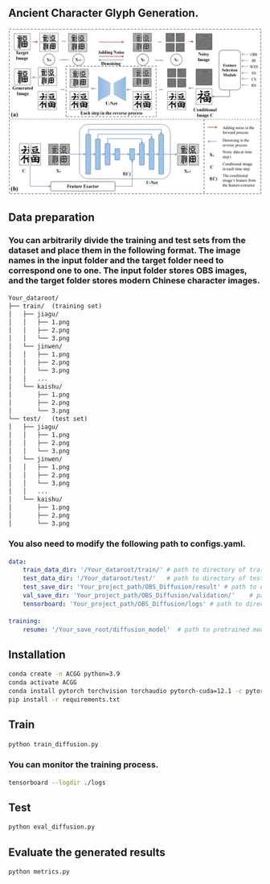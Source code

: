 ## Ancient Character Glyph Generation.

![image](https://github.com/CJHGray/ACGG/blob/main/picture/framework.png)

## Data preparation

### You can arbitrarily divide the training and test sets from the dataset and place them in the following format. The image names in the input folder and the target folder need to correspond one to one. The input folder stores OBS images, and the target folder stores modern Chinese character images.
```plaintext
Your_dataroot/
├── train/  (training set)
│   ├── jiagu/
│   │   ├── 1.png
│   │   ├── 2.png 
│   │   └── 3.png
│   └── jinwen/
│   │   ├── 1.png
│   │   ├── 2.png 
│   │   └── 3.png
│   │   ...
│   └── kaishu/
│       ├── 1.png
│       ├── 2.png 
│       └── 3.png
└── test/   (test set)
│   ├── jiagu/
│   │   ├── 1.png
│   │   ├── 2.png 
│   │   └── 3.png
│   └── jinwen/
│   │   ├── 1.png
│   │   ├── 2.png 
│   │   └── 3.png
│   │   ...
│   └── kaishu/
│       ├── 1.png
│       ├── 2.png 
│       └── 3.png

```

### You also need to modify the following path to configs.yaml.
```yaml
data:
    train_data_dir: '/Your_dataroot/train/' # path to directory of train data
    test_data_dir: '/Your_dataroot/test/'   # path to directory of test data
    test_save_dir: 'Your_project_path/OBS_Diffusion/result' # path to directory of test output
    val_save_dir: 'Your_project_path/OBS_Diffusion/validation/'    # path to directory of validation during training
    tensorboard: 'Your_project_path/OBS_Diffusion/logs' # path to directory of training information

training:
    resume: '/Your_save_root/diffusion_model'  # path to pretrained model
```

## Installation
```bash
conda create -n ACGG python=3.9
conda activate ACGG
conda install pytorch torchvision torchaudio pytorch-cuda=12.1 -c pytorch -c nvidia
pip install -r requirements.txt
```

## Train
```bash
python train_diffusion.py
```

### You can monitor the training process.
```bash
tensorboard --logdir ./logs
```

## Test
```bash
python eval_diffusion.py
```

## Evaluate the generated results
```bash
python metrics.py
```

